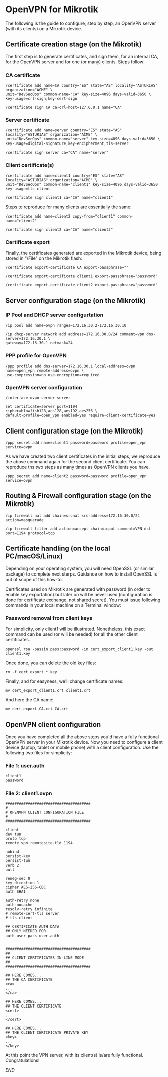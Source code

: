 # OpenVPN for Mikrotik
The following is the guide to configure, step by step, an OpenVPN server (with its clients) on a Mikrotik device. 

## Certificate creation stage **(on the Mikrotik)**
The first step is to generate certificates, and sign them, for an internal CA, for the OpenVPN server and for one (or many) clients. Steps follow:

### CA certificate
``` 
/certificate add name=CA country="ES" state="AS" locality="ASTURIAS" organization="ACME" \
unit="DevSecOps" common-name="CA" key-size=4096 days-valid=3650 \ 
key-usage=crl-sign,key-cert-sign

/certificate sign CA ca-crl-host=127.0.0.1 name="CA"
``` 
### Server certificate
``` 
/certificate add name=server country="ES" state="AS" locality="ASTURIAS" organization="ACME" \
unit="DevSecOps" common-name="server" key-size=4096 days-valid=3650 \
key-usage=digital-signature,key-encipherment,tls-server

/certificate sign server ca="CA" name="server"
``` 
### Client certificate(s)
```
/certificate add name=client1 country="ES" state="AS" locality="ASTURIAS" organization="ACME" \
unit="DevSecOps" common-name="client1" key-size=4096 days-valid=3650 key-usage=tls-client

/certificate sign client1 ca="CA" name="client1"
``` 

Steps to reproduce for many clients are essentially the same:
```
/certificate add name=client2 copy-from="client1" common-name="client2"

/certificate sign client2 ca="CA" name="client2"
``` 

### Certificate export
Finally, the certificates generated are exported in the Mikrotik device, being stored in "/File" on the Mikrotik flash:

``` 
/certificate export-certificate CA export-passphrase=""

/certificate export-certificate client1 export-passphrase="password"

/certificate export-certificate client2 export-passphrase="password"
``` 


## Server configuration stage **(on the Mikrotik)**

### IP Pool and DHCP server configurtation
```
/ip pool add name=ovpn ranges=172.16.30.2-172.16.30.10

/ip dhcp-server network add address=172.16.30.0/24 comment=vpn dns-server=172.16.30.1 \
gateway=172.16.30.1 netmask=24
```

### PPP profile for OpenVPN
```
/ppp profile add dns-server=172.16.30.1 local-address=ovpn name=open_vpn remote-address=ovpn \
use-compression=no use-encryption=required
```

### OpenVPN server configuration
``` 
/interface ovpn-server server 

set certificate=server port=1194 cipher=blowfish128,aes128,aes192,aes256 \
default-profile=open_vpn enabled=yes require-client-certificate=yes
```

## Client configuration stage **(on the Mikrotik)**
```
/ppp secret add name=client1 password=password profile=open_vpn service=ovpn
```

As we have created two client certificates in the initial steps, we reproduce the above command again for the second client certificate. You can reproduce ths two steps as many times as OpenVPN clients you have. 
```
/ppp secret add name=client2 password=password profile=open_vpn service=ovpn
```

## Routing & Firewall configuration stage (on the Mikrotik)
``` 
/ip firewall nat add chain=srcnat src-address=172.16.30.0/24 action=masquerade 

/ip firewall filter add action=accept chain=input comment=VPN dst-port=1194 protocol=tcp
```


## Certificate handling **(on the local PC/macOS/Linux)**
Depending on your operating system, you will need OpenSSL (or similar package) to complete next sterps. Guidance on how to install OpenSSL is out of scope of this how-to.

Certificates used on Mikrotik are generated with password (in order to enable key exportation) but later on will be never used (configuration is done for certificate exchange, not shared secret). You must issue following commands in your local machine on a Terminal window:

### Password removal from client keys
For simplicity, only client1 will be illustrated. Nonetheless, this exact command can be used (or will be needed) for all the other client certificates. 
```
openssl rsa -passin pass:password -in cert_export_client1.key -out client1.key
```

Once done, you can delete the old key files:
```
rm -f cert_export_*.key
```

Finally, and for easyness, we'll change certificate names:
```
mv cert_export_client1.crt client1.crt
```

And here the CA name:
```
mv cert_export_CA.crt CA.crt
```

## OpenVPN client configuration
Once you have completed all the above steps you'd have a fully functional OpenVPN server in your Mikrotik device. Now you need to configure a client device (laptop, tablet or mobile phone) with a client configuration. Use the following two files for simplicity:

### File 1: user.auth
```
client1
password
```

### File 2: client1.ovpn
```
######################################
#
# OPENVPN CLIENT CONFIGURATION FILE 
#
######################################

client
dev tun
proto tcp
remote vpn.remotesite.tld 1194

nobind
persist-key
persist-tun
verb 2
pull

reneg-sec 0
key-direction 1
cipher AES-256-CBC
auth SHA1

auth-retry none
auth-nocache
resolv-retry infinite
# remote-cert-tls server
# tls-client

## CERTIFICATE AUTH DATA 
## ONLY NEEDED FOR
auth-user-pass user.auth


######################################
##
## CLIENT CERTIFICATES IN-LINE MODE
##
######################################

## HERE COMES...
## THE CA CERTIFICATE
<ca>
...
</ca>

## HERE COMES...
## THE CLIENT CERTIFICATE
<cert>
...
</cert>

## HERE COMES...
## THE CLIENT CERTIFICATE PRIVATE KEY 
<key>
...
</key>

```
At this point the VPN server, with its client(s) is/are fully functional. Congratulations!

_END_
